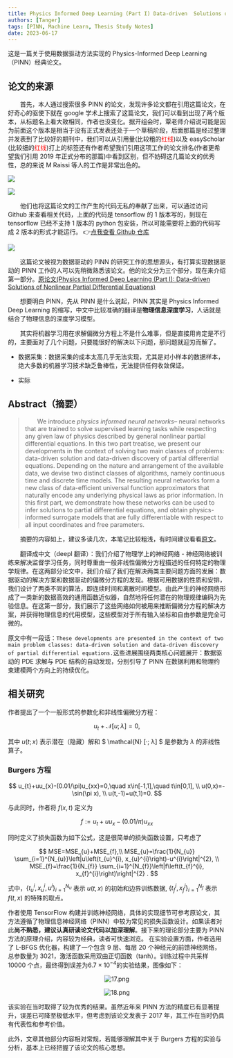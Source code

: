 ```yaml
---
title: Physics Informed Deep Learning (Part I) Data-driven  Solutions of Nonlinear Partial Differential Equations
authors: [Tanger]
tags: [PINN, Machine Learn, Thesis Study Notes]
date: 2023-06-17
---
```


这是一篇关于使用数据驱动方法实现的 Physics-Informed Deep Learning（PINN）经典论文。

## 论文的来源

&ensp;&ensp;&ensp;&ensp;首先，本人通过搜索很多 PINN 的论文，发现许多论文都在引用这篇论文，在好奇心的驱使下就在 google 学术上搜索了这篇论文，我们可以看到出现了两个版本，从标题名上看大致相同，作者也没变化。据开组会时，覃老师介绍说可能是因为前面这个版本是相当于没有正式发表还处于一个草稿阶段，后面那篇是经过整理并发表到了比较好的期刊中，我们可以从引用量(比较粗的<font color="red">红线</font>)以及 easyScholar (比较细的<font color="red">红线</font>)打上的标签还有作者希望我们引用这项工作的论文排名(作者更希望我们引用 2019 年正式分布的那篇)中看到区别，但不妨碍这几篇论文的优秀性，总的来说 M Raissi 等人的工作是非常出色的。

![](https://pic.imgdb.cn/item/649d31dc1ddac507cc30c3f0.jpg)

![](https://pic.imgdb.cn/item/649d3c241ddac507cc427561.jpg)

<!-- truncate -->

&ensp;&ensp;&ensp;&ensp;他们也将这篇论文的工作产生的代码无私的奉献了出来，可以通过访问 Github 来查看相关代码，上面的代码是 tensorflow 的 1 版本写的，到现在 tensorflow 已经不支持 1 版本的 python 包安装，所以可能需要将上面的代码写成 2 版本的形式才能运行。 👉[点我查看 Github 仓库](https://github.com/maziarraissi/PINNs)

![](https://pic.imgdb.cn/item/649d37c91ddac507cc3a6e68.jpg)

&ensp;&ensp;&ensp;&ensp;这篇论文被视为数据驱动的 PINN 的研究工作的思想源头，有打算实现数据驱动的 PINN 工作的人可以先稍微熟悉该论文。他的论文分为三个部分，现在来介绍第一部分。[原论文(Physics Informed Deep Learning (Part I): Data-driven Solutions of Nonlinear Partial Differential Equations)](https://arxiv.org/abs/1711.10561)

&ensp;&ensp;&ensp;&ensp;想要明白 PINN，先从 PINN 是什么说起，PINN 其实是 Physics Informed Deep Learning 的缩写，中文中比较准确的翻译是**物理信息深度学习**，人话就是结合了物理信息的深度学习模型。

&ensp;&ensp;&ensp;&ensp;其实将机器学习用在求解偏微分方程上不是什么难事，但是直接用肯定是不行的，主要面对了几个问题，只要能很好的解决以下问题，那问题就迎刃而解了。

- 数据采集：数据采集的成本太高几乎无法实现，尤其是对小样本的数据样本，绝大多数的机器学习技术缺乏鲁棒性，无法提供任何收敛保证。

- 实际

## Abstract（摘要）

> &ensp;&ensp;&ensp;&ensp;We introduce _physics informed neural networks_– neural networks that are trained to solve supervised learning tasks while respecting any given law of physics described by general nonlinear partial differential equations. In this two part treatise, we present our developments in the context of solving two main classes of problems: data-driven solution and data-driven discovery of partial differential equations. Depending on the nature and arrangement of the available data, we devise two distinct classes of algorithms, namely continuous time and discrete time models. The resulting neural networks form a new class of data-efficient universal function approximators that naturally encode any underlying physical laws as prior information. In this first part, we demonstrate how these networks can be used to infer solutions to partial differential equations, and obtain physics-informed surrogate models that are fully differentiable with respect to all input coordinates and free parameters.

&ensp;&ensp;&ensp;&ensp;摘要的内容如上，建议多读几次，本笔记比较粗浅，有时间建议看看[原文](https://arxiv.org/abs/1711.10561)。

&ensp;&ensp;&ensp;&ensp;翻译成中文（deepl 翻译）：我们介绍了物理学上的神经网络 - 神经网络被训练来解决监督学习任务，同时尊重由一般非线性偏微分方程描述的任何特定的物理学规律。在这两部分论文中，我们介绍了我们在解决两类主要问题方面的发展：数据驱动的解决方案和数据驱动的偏微分方程的发现。根据可用数据的性质和安排，我们设计了两类不同的算法，即连续时间和离散时间模型。由此产生的神经网络形成了一类新的数据高效的通用函数近似器，自然地将任何潜在的物理规律编码为先验信息。在这第一部分，我们展示了这些网络如何被用来推断偏微分方程的解决方案，并获得物理信息的代用模型，这些模型对于所有输入坐标和自由参数是完全可微的。

原文中有一段话：`These developments are presented in the context of two main problem classes: data-driven solution and data-driven discovery of partial differential equations.`这些进展围绕两类核心问题展开：数据驱动的 PDE 求解与 PDE 结构的自动发现，分别引导了 PINN 在数据利用和物理约束建模两个方向上的持续优化。

## 相关研究

作者提出了一个一般形式的参数化和非线性偏微分方程：

$$
u_t+\mathcal{N}[u;\lambda]=0,
$$

其中 $u(t; x)$ 表示潜在（隐藏）解和 $ \mathcal{N} [·; λ] $ 是参数为 $\lambda$ 的非线性算子。

### Burgers 方程

$$
u_{t}+uu_{x}-(0.01/\pi)u_{xx}=0,\quad x\in[-1,1],\quad t\in[0,1], \\
u(0,x)=-\sin(\pi x), \\
u(t,-1)=u(t,1)=0.
$$

与此同时，作者将 $f(x,t)$ 定义为

$$
f:=u_{t}+u u_{x}-(0.01 / \pi) u_{x x}
$$

同时定义了损失函数为如下公式，这是很简单的损失函数设置，只考虑了

$$
MSE=MSE_{u}+MSE_{f},\\
MSE_{u}=\frac{1}{N_{u}} \sum_{i=1}^{N_{u}}\left|u\left(t_{u}^{i}, x_{u}^{i}\right)-u^{i}\right|^{2}, \\
MSE_{f}=\frac{1}{N_{f}} \sum_{i=1}^{N_{f}}\left|f\left(t_{f}^{i}, x_{f}^{i}\right)\right|^{2} .
$$

式中，$\{{t^i_u,x^i_u,u^i\}}^{N_u}_{i=1}$ 表示 $u(t,x)$ 的初始和边界训练数据, $\{{t^i_f,x^i_f\}}^{N_f}_{i=1}$ 表示 $f(t,x)$ 的特殊的取点。

作者使用 TensorFlow 构建并训练神经网络，具体的实现细节可参考原论文，其方法遵循了物理信息神经网络（PINN）中较为常见的损失函数设计。如果读者对此**尚不熟悉，建议认真研读论文代码以加深理解**。接下来的理论部分主要为 PINN 方法的原理介绍，内容较为经典，读者可快速浏览。
在实验设置方面，作者选用了 L-BFGS 优化器，构建了一个包含 9 层、每层 20 个神经元的前馈神经网络，总参数量为 3021，激活函数采用双曲正切函数（tanh）。训练过程中共采样 10000 个点，最终得到误差为$6.7×10^{−4}$的实验结果，图像如下：

<p align="center">
  <img src="https://s2.loli.net/2025/07/02/SavtuBKZiRA8zWL.png" alt="17.png" />
</p>

<p align="center">
  <img src="https://s2.loli.net/2025/07/02/AznBjYR2JgLPpdK.png" alt="18.png" />
</p>

该实验在当时取得了较为优秀的结果。虽然近年来 PINN 方法的精度已有显著提升，误差已可降至极低水平，但考虑到该论文发表于 2017 年，其工作在当时仍具有代表性和参考价值。

此外，文章其他部分内容相对常规，若能够理解其中关于 Burgers 方程的实验与分析，基本上已经把握了该论文的核心思想。
